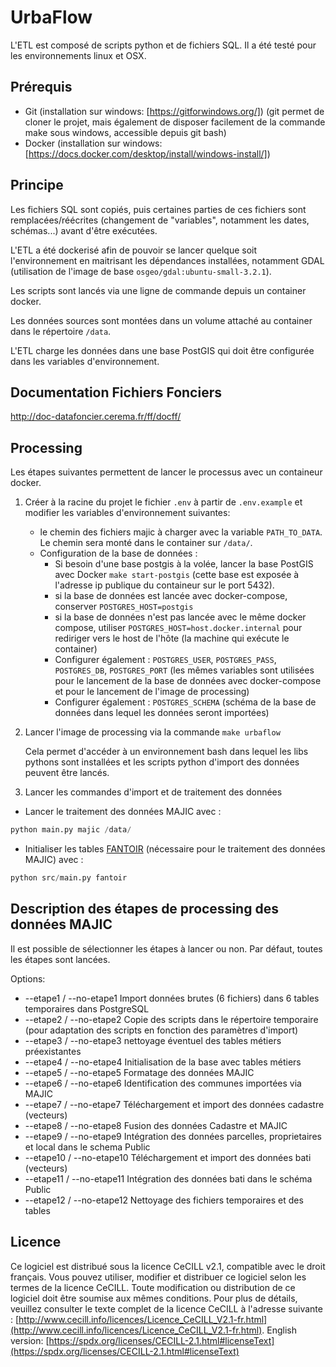# UrbaFlow

L'ETL est composé de scripts python et de fichiers SQL.
Il a été testé pour les environnements linux et OSX.

## Prérequis

- Git (installation sur windows: [https://gitforwindows.org/])
  (git permet de cloner le projet, mais également de disposer facilement de la commande make sous windows, accessible depuis git bash)
- Docker (installation sur windows: [https://docs.docker.com/desktop/install/windows-install/])


## Principe

Les fichiers SQL sont copiés, puis certaines parties de ces fichiers sont remplacées/réécrites (changement de "variables", notamment les dates, schémas...) avant d'être exécutées.

L'ETL a été dockerisé afin de pouvoir se lancer quelque soit l'environnement en maitrisant les dépendances installées, notamment GDAL (utilisation de l'image de base `osgeo/gdal:ubuntu-small-3.2.1`).

Les scripts sont lancés via une ligne de commande depuis un container docker.

Les données sources sont montées dans un volume attaché au container dans le répertoire `/data`.

L'ETL charge les données dans une base PostGIS qui doit être configurée dans les variables d'environnement.


## Documentation Fichiers Fonciers

http://doc-datafoncier.cerema.fr/ff/docff/

## Processing

Les étapes suivantes permettent de lancer le processus avec un containeur docker.

1. Créer à la racine du projet le fichier `.env` à partir de `.env.example` et modifier les variables d'environnement suivantes:
    - le chemin des fichiers majic à charger avec la variable `PATH_TO_DATA`. Le 
      chemin sera monté dans le container sur `/data/`.
    - Configuration de la base de données :
      - Si besoin d'une base postgis à la volée, lancer la base PostGIS avec Docker `make start-postgis` (cette base est
      exposée à l'adresse ip publique du containeur sur le port 5432).
      - si la base de données est lancée avec docker-compose, conserver `POSTGRES_HOST=postgis`
      - si la base de données n'est pas lancée avec le même docker compose, utiliser `POSTGRES_HOST=host.docker.internal` pour rediriger vers le host de l'hôte (la machine qui exécute le container)
      - Configurer également : `POSTGRES_USER`, `POSTGRES_PASS`, `POSTGRES_DB`, `POSTGRES_PORT` (les mêmes variables sont utilisées pour le lancement de la base de données avec docker-compose et pour le lancement de l'image de processing)
      - Configurer également : `POSTGRES_SCHEMA` (schéma de la base de données dans lequel les données seront importées)
2. Lancer l'image de processing via la commande `make urbaflow`

   Cela permet d'accéder à un environnement bash dans lequel les libs pythons 
   sont installées et les scripts python d'import des données peuvent être
   lancés.

3. Lancer les commandes d'import et de traitement des données
  
- Lancer le traitement des données MAJIC avec :

```python
python main.py majic /data/
```
  
- Initialiser les tables [FANTOIR][fantoir] (nécessaire pour le traitement 
    des données MAJIC) avec :

 ```python
 python src/main.py fantoir
 ```

[fantoir]: https://www.data.gouv.fr/fr/datasets/fichier-fantoir-des-voies-et-lieux-dits/


## Description des étapes de processing des données MAJIC

Il est possible de sélectionner les étapes à lancer ou non.
Par défaut, toutes les étapes sont lancées.

Options:
  
* --etape1 / --no-etape1    Import données brutes (6 fichiers) dans 6 tables
                            temporaires dans PostgreSQL
* --etape2 / --no-etape2    Copie des scripts dans le répertoire temporaire
                            (pour adaptation des scripts en fonction des
                            paramètres d'import)
* --etape3 / --no-etape3    nettoyage éventuel des tables métiers préexistantes
* --etape4 / --no-etape4    Initialisation de la base avec tables métiers
* --etape5 / --no-etape5    Formatage des données MAJIC
* --etape6 / --no-etape6    Identification des communes importées via MAJIC
* --etape7 / --no-etape7    Téléchargement et import des données cadastre
                             (vecteurs)
* --etape8 / --no-etape8    Fusion des données Cadastre et MAJIC
* --etape9 / --no-etape9    Intégration des données parcelles,
                            proprietaires et local dans le schema Public
* --etape10 / --no-etape10  Téléchargement et import des données bati
                             (vecteurs)
* --etape11 / --no-etape11  Intégration des données bati dans le schéma Public
* --etape12 / --no-etape12  Nettoyage des fichiers temporaires et des tables


## Licence
Ce logiciel est distribué sous la licence CeCILL v2.1, compatible avec le droit français. Vous pouvez utiliser, modifier et distribuer ce logiciel selon les termes de la licence CeCILL. Toute modification ou distribution de ce logiciel doit être soumise aux mêmes conditions. Pour plus de détails, veuillez consulter le texte complet de la licence CeCILL à l'adresse suivante : [http://www.cecill.info/licences/Licence_CeCILL_V2.1-fr.html](http://www.cecill.info/licences/Licence_CeCILL_V2.1-fr.html). English version: [https://spdx.org/licenses/CECILL-2.1.html#licenseText](https://spdx.org/licenses/CECILL-2.1.html#licenseText)
